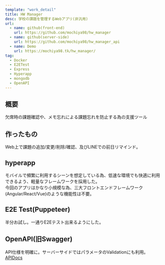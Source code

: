 ```yaml
---
template: "work_detail"
title: HW Manager
desc: 学校の課題を管理するWebアプリ(非汎用)
url:
  - name: github(front-end)
    url: https://github.com/mochiya98/hw_manager
  - name: github(server-side)
    url: https://github.com/mochiya98/hw_manager_api
  - name: Demo
    url: https://mochiya98.tk/hw_manager/
tag:
  - Docker
  - E2ETest
  - Express
  - Hyperapp
  - mongodb
  - OpenAPI
---
```

## 概要
欠席時の課題確認や、メモ忘れによる課題忘れを防止する為の支援ツール
## 作ったもの
Web上で課題の追加/変更/削除/確認、及びLINEでの前日リマインド。
## hyperapp
モバイルで頻繁に利用するシーンを想定している為、低速な環境でも快適に利用できるよう、軽量なフレームワークを採用した。  
今回のアプリはかなり小規模な為、三大フロントエンドフレームワーク(Angular/React/Vue)のような機能性は不要。
## E2E Test(Puppeteer)
半分お試し。一通りE2Eテスト出来るようにした。
## OpenAPI(旧Swagger)
API仕様を明確に。サーバーサイドではパラメータのValidationにも利用。  
[APIDocs](https://mochiya98.tk/hw_manager_api/)